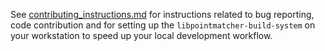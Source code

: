 See [contributing_instructions.md](https://github.com/norlab-ulaval/libnabo/tree/develop/doc/contributing/contributing_instructions.md)
for instructions related to bug reporting, code contribution and for setting up the `libpointmatcher-build-system` on your workstation to speed up your local development workflow.
